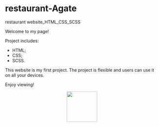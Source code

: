 # restaurant-Agate
restaurant website_HTML_CSS_SCSS

Welcome to my page!

Project includes:
- HTML;
- CSS;
- SCSS.

This website is my first project.
The project is flexible and users can use it on all your devices.

Enjoy viewing!

<div id="header" align="center">
  <img src="https://media.giphy.com/media/3oKIPnAiaMCws8nOsE/giphy.gif" width="100"/>
</div>
